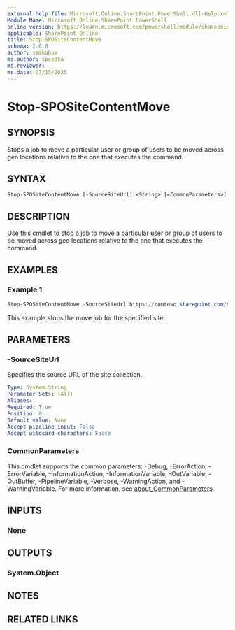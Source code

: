 ```yaml
---
external help file: Microsoft.Online.SharePoint.PowerShell.dll-Help.xml
Module Name: Microsoft.Online.SharePoint.PowerShell
online version: https://learn.microsoft.com/powershell/module/sharepoint-online/stop-spositecontentmove
applicable: SharePoint Online
title: Stop-SPOSiteContentMove
schema: 2.0.0
author: samkabue
ms.author: speedta
ms.reviewer:
ms.date: 07/15/2025
---
```


# Stop-SPOSiteContentMove

## SYNOPSIS

Stops a job to move a particular user or group of users to be moved across geo locations relative to the one that executes the command.

## SYNTAX

```
Stop-SPOSiteContentMove [-SourceSiteUrl] <String> [<CommonParameters>]
```

## DESCRIPTION

Use this cmdlet to stop a job to move a particular user or group of users to be moved across geo locations relative to the one that executes the command.

## EXAMPLES

### Example 1

```powershell
Stop-SPOSiteContentMove -SourceSiteUrl https://contoso.sharepoint.com/sites/Research
```

This example stops the move job for the specified site.

## PARAMETERS

### -SourceSiteUrl

Specifies the source URL of the site collection.

```yaml
Type: System.String
Parameter Sets: (All)
Aliases:
Required: True
Position: 0
Default value: None
Accept pipeline input: False
Accept wildcard characters: False
```

### CommonParameters

This cmdlet supports the common parameters: -Debug, -ErrorAction, -ErrorVariable, -InformationAction, -InformationVariable, -OutVariable, -OutBuffer, -PipelineVariable, -Verbose, -WarningAction, and -WarningVariable. For more information, see [about_CommonParameters](https://go.microsoft.com/fwlink/?LinkID=113216).

## INPUTS

### None

## OUTPUTS

### System.Object

## NOTES

## RELATED LINKS
